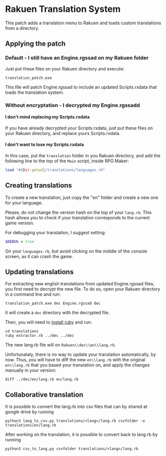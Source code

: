 # Rakuen Translation System

This patch adds a translation menu to Rakuen and loads custom translations from a directory.

## Applying the patch

### Default - I still have an Engine.rgssad on my Rakuen folder

Just put these files on your Rakuen directory and execute:
```
translation_patch.exe
```
This file will patch Engine.rgssad to include an updated Scripts.rxdata that loads the translation system.

### Without encryptation - I decrypted my Engine.rgssadd

#### I don't mind replacing my Scripts.rxdata

If you have already decrypted your Scripts.rxdata, just put these files on your Rakuen directory, and replace yours Scripts.rxdata.

#### I don't want to lose my Scripts.rxdata

In this case, put the `translation` folder in you Rakuen directory, and add the following line to the top of the `Main` script, inside RPG Maker:
```ruby
load "#{Dir.getwd}/translations/languages.rb"
```

## Creating translations

To create a new translation, just copy the "en" folder and create a new one for your language.

Please, do not change the version hash on the top of your `lang.rb`. This hash allows you to check if your translation corresponds to the current game version.

For debugging your translation, I suggest setting:
```ruby
$DEBUG = true
```
On your `languages.rb`, but avoid clicking on the middle of the console screen, as it can crash the game.

## Updating translations

For extracting new english translations from updated Engine.rgssad files, you first need to decrypt the new file. To do so, open your Rakuen directory in a command line and run:
```
translation_patch.exe dec Engine.rgssad dec
```
It will create a `dec` directory with the decrypted file.

Then, you will need to [install ruby](https://rubyinstaller.org/) and run:
```
cd translations
ruby extractor.rb ../dec ../dec
```
The new lang.rb file will on `Rakuen\\dec\\en\\lang.rb`.

Unfortunataly, there is no way to update your translation automatically, by now. Thus, you will have to diff the new `en\\lang.rb` with the original `en\\lang.rb` that you based your translation on, and apply the changes manually in your version:
```
diff ../dec/en/lang.rb en/lang.rb
```

## Collaborative translation

It is possible to convert the lang.rb into csv files that can by shared at google drive by running
```
python3 lang_to_csv.py translations/<lang>/lang.rb csvfolder -o translations/en/lang.rb
```

After working on the translation, it is possible to convert back to lang.rb by running
```
python3 csv_to_lang.py csvfolder translations/<lang>/lang.rb
```
